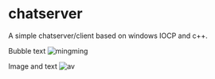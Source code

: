 # chatserver
A simple chatserver/client based on windows IOCP and c++.

Bubble text
![mingming](https://github.com/Jichao/chatserver/raw/master/screenshot1.png)

Image and text
![av](https://github.com/Jichao/chatserver/raw/master/screenshot2.png)
